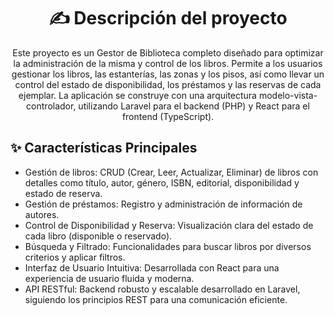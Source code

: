 <div align="center">



# ✍️ Descripción del proyecto 

Este proyecto es un Gestor de Biblioteca completo diseñado para optimizar la administración de la misma y control de los libros. Permite a los usuarios gestionar los libros, las estanterías, las zonas y los pisos, así como llevar un control del estado de disponibilidad, los préstamos y las reservas de cada ejemplar. La aplicación se construye con una arquitectura modelo-vista-controlador, utilizando Laravel para el backend (PHP) y React para el frontend (TypeScript).
</div>

## ✨ Características Principales

* Gestión de libros: CRUD (Crear, Leer, Actualizar, Eliminar) de libros con detalles como título, autor, género, ISBN, editorial, disponibilidad y estado de reserva.
* Gestión de préstamos: Registro y administración de información de autores.
* Control de Disponibilidad y Reserva: Visualización clara del estado de cada libro (disponible o reservado).
* Búsqueda y Filtrado: Funcionalidades para buscar libros por diversos criterios y aplicar filtros.
* Interfaz de Usuario Intuitiva: Desarrollada con React para una experiencia de usuario fluida y moderna.
* API RESTful: Backend robusto y escalable desarrollado en Laravel, siguiendo los principios REST para una comunicación eficiente.



